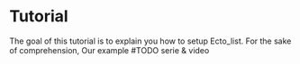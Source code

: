 # Tutorial

The goal of this tutorial is to explain you how to setup Ecto_list.
For the sake of comprehension, Our example #TODO serie & video
